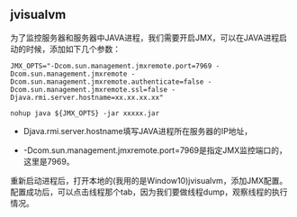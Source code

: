 ## jvisualvm


为了监控服务器和服务器中JAVA进程，我们需要开启JMX，可以在JAVA进程启动的时候，添加如下几个参数：

```
JMX_OPTS="-Dcom.sun.management.jmxremote.port=7969 -Dcom.sun.management.jmxremote -Dcom.sun.management.jmxremote.authenticate=false -Dcom.sun.management.jmxremote.ssl=false -Djava.rmi.server.hostname=xx.xx.xx.xx"

nohup java ${JMX_OPTS} -jar xxxxx.jar
```

* Djava.rmi.server.hostname填写JAVA进程所在服务器的IP地址，

* -Dcom.sun.management.jmxremote.port=7969是指定JMX监控端口的，这里是7969。

重新启动进程后，打开本地的(我用的是Window10)jvisualvm，添加JMX配置。配置成功后，可以点击线程那个tab，因为我们要做线程dump，观察线程的执行情况。
